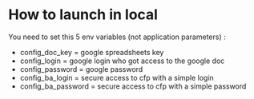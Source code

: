 How to launch in local
==================

You need to set this 5 env variables (not application parameters) :

- config_doc_key = google spreadsheets key
- config_login = google login who got access to the google doc
- config_password = google password
- config_ba_login = secure access to cfp with a simple login
- config_ba_password = secure access to cfp with a simple password

